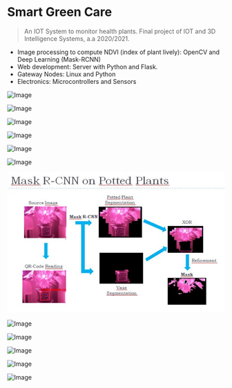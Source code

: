 # Smart Green Care

> An IOT System to monitor health plants. Final project of IOT and 3D Intelligence Systems, a.a 2020/2021.

- Image processing to compute NDVI (index of plant lively): OpenCV and Deep Learning (Mask-RCNN)
- Web development: Server with Python and Flask.
- Gateway Nodes: Linux and Python
- Electronics: Microcontrollers and Sensors

![Image](https://github.com/AlessandroGulli/AI_MS_Degree/blob/main/SmartGreenCare/images/Architecture.png)

![Image](https://github.com/AlessandroGulli/AI_MS_Degree/blob/main/SmartGreenCare/images/NVDI.png)

![Image](https://github.com/AlessandroGulli/AI_MS_Degree/blob/main/SmartGreenCare/images/Acquisitions.png)

![Image](https://github.com/AlessandroGulli/AI_MS_Degree/blob/main/SmartGreenCare/images/DL.png)

![Image](https://github.com/AlessandroGulli/AI_MS_Degree/blob/main/SmartGreenCare/images/HW.png)

![Image](https://github.com/AlessandroGulli/AI_MS_Degree/blob/main/SmartGreenCare/images/jJetson.png)

![Image](https://github.com/AlessandroGulli/AI_MS_Degree/blob/main/SmartGreenCare/images/flow.JPG)

![Image](https://github.com/AlessandroGulli/AI_MS_Degree/blob/main/SmartGreenCare/images/Final.png)

![Image](https://github.com/AlessandroGulli/AI_MS_Degree/blob/main/SmartGreenCare/images/telemetry.png)

![Image](https://github.com/AlessandroGulli/AI_MS_Degree/blob/main/SmartGreenCare/images/Web.png)

![Image](https://github.com/AlessandroGulli/AI_MS_Degree/blob/main/SmartGreenCare/images/mobile.png)

![Image](https://github.com/AlessandroGulli/AI_MS_Degree/blob/main/SmartGreenCare/images/prot.png)




